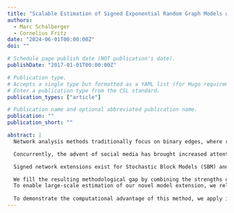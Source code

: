 ```yaml
---
title: "Scalable Estimation of Signed Exponential Random Graph Models with Local Dependence (WiP)"
authors:
  - Marc Schalberger
  - Cornelius Fritz
date: "2024-06-01T00:00:00Z"
doi: ""

# Schedule page publish date (NOT publication's date).
publishDate: "2017-01-01T00:00:00Z"

# Publication type.
# Accepts a single type but formatted as a YAML list (for Hugo requirements).
# Enter a publication type from the CSL standard.
publication_types: ["article"]

# Publication name and optional abbreviated publication name.
publication: ""
publication_short: ""

abstract: |
  Network analysis methods traditionally focus on binary edges, where relationships are either positive (e.g., alliances, friendships) or negative (e.g., rivalries, conflicts). However, in many real-life scenarios, these two types of relationships can occur simultaneously and are, hence, better characterized by signed interactions of cooperation, neutrality, or conflict.

  Concurrently, the advent of social media has brought increased attention to this area, as the inclusion of negative ties has proven to enrich analysis in polarized discussions. Nowadays, most networks are observed digitally, generating vast amounts of data.

  Signed network extensions exist for Stochastic Block Models (SBM) and Exponential Family Random Graph Models (ERGM), but they have inherent shortcomings. While the SBM can represent cohesive subgroups among the nodes, it implies conditional independence for the formation of ties between nodes, which is unrealistic for networks exhibiting more dependence among edges. On the other hand, ERGMs offer more flexibility in modeling a variety of network properties. However, the assumption of global dependence (i.e., each edge may depend on every other edge) makes them infeasible and unrealistic for large networks. Additionally, the estimation process, which is often based on Markov Chain Monte Carlo methods, often fails due to the complexity and size of the data, as larger networks can lead to degenerate models with poor sampling properties and longer mixing times.

  We fill the resulting methodological gap by combining the strengths of both models while simultaneously addressing their respective weaknesses, introducing local dependence based on non-overlapping neighborhoods. Our model assumes that each node is only aware of the activities within its neighborhood. Consequently, the formation of within-neighborhood edges can be characterized by a more complex ERGM, while between-neighborhood edges are not affected by endogenous effects (i.e., internal and structural influences within a network) that rely on knowledge of neighboring areas. For example, in a social network, individuals may form friendships within their immediate circle without being influenced by the entire network.
  To enable large-scale estimation of our novel model extension, we rely on a two-step estimation approach. In the first step, the network is decomposed into sub-networks by approximating the likelihood of the model with an SBM for signed networks. This step is carried out with the help of a variational approximation and computationally fast MM updates. In the second step, the parameters are estimated given the previously estimated block structure with known methods for ERGMs. Thereby, we enable the estimation of signed ERGMs under local dependencies for large signed networks encompassing thousands of nodes.
  
  To demonstrate the computational advantage of this method, we apply it to both synthetic and real data. We consider a signed Wikipedia network with over 2,000 nodes, where Wikipedia editors undo (negative) or redo (positive) the contributions of other editors. This dataset is particularly suitable for a model that assumes local dependency, as contributors are likely to possess knowledge limited to their focus areas, and through our analysis, we successfully identified these focus areas.
---
```

